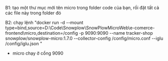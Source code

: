 B1: tạo một thư mục mới tên micro trong folder code của bạn, rồi đặt tất cả các file này trong folder đó

B2: chạy lệnh "docker run -d --mount type=bind,source=D:\Code\Snowplow\SnowPlowMicroWeb\e-comerce-frontend\micro,destination=/config -p 9090:9090 --name tracker-shop snowplow/snowplow-micro:1.7.0 --collector-config /config/micro.conf --iglu /config/iglu.json "

- micro chạy ở cổng 9090
